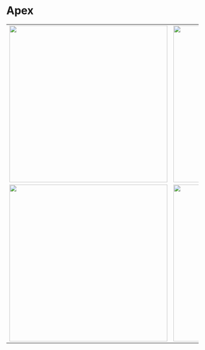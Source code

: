 # Apex

<table>
  <tr>
    <td valign="top">
      <img src="https://user-images.githubusercontent.com/64171964/193493548-db2f8c5d-07e9-496e-9dcb-670f58cbf597.PNG" width="414" height="410">
    </td>
    <td valign="top">
      <img src="https://user-images.githubusercontent.com/64171964/193493574-95cb3985-af2d-4750-af02-5615a4b91cca.PNG" width="414" height="410">
    </td>
    <td valign="top">
      <img src="https://user-images.githubusercontent.com/64171964/193493601-a209c813-87bf-411a-882a-0c4f6d23fe8f.PNG" width="414" height="410">
    </td>
    <td valign="top">
      <img src="https://user-images.githubusercontent.com/64171964/193493620-8f6911a1-f224-4e7c-bc07-d4154995bdb2.PNG" width="414" height="410">
    </td>
  </tr>
  <tr>
    <td valign="top">
      <img src="https://user-images.githubusercontent.com/64171964/193493648-71496ac4-0af6-43cd-95d0-e44c12639374.PNG" width="414" height="410">
    </td>
    <td valign="top">
      <img src="https://user-images.githubusercontent.com/64171964/193493681-822e1e66-d207-4412-8b1c-72864009f417.PNG" width="414" height="410">
    </td>
    <td valign="top">
      <img src="https://user-images.githubusercontent.com/64171964/193493708-a20d9ca7-2c98-4cfc-a62a-b557e8af5eea.PNG" width="414" height="410">
    </td>
  </tr>
</table>
